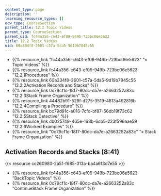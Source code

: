 ```yaml
---
content_type: page
description: ''
learning_resource_types: []
ocw_type: CourseSection
parent_title: 12.2 Topic Videos
parent_type: CourseSection
parent_uid: fc44a356-c643-ef09-949b-723bc06e5623
title: 12.2 Topic Videos
uid: 60a334f8-3601-c57a-5da5-9d19b7845c55
---
```


*   {{% resource_link "fc44a356-c643-ef09-949b-723bc06e5623" "« Topic Videos" %}}
*   {{% resource_link fc44a356-c643-ef09-949b-723bc06e5623 "12.2.1Procedures" %}}
*   {{% resource_link 60a334f8-3601-c57a-5da5-9d19b7845c55 "12.2.2Activation Records and Stacks" %}}
*   {{% resource_link 0c79cf1c-18f7-80dc-da7e-a2663252a83c "12.2.3Stack Frame Organization" %}}
*   {{% resource_link 44482b91-529f-d275-3519-4813a492816b "12.2.4Compiling a Procedure" %}}
*   {{% resource_link bc79d91c-a016-7cfd-bf87-56db19f73c62 "12.2.5Stack Detective" %}}
*   {{% resource_link db025749-465e-168b-6cb5-223f596aae59 "12.2.6Worked Examples" %}}
*   {{% resource_link "0c79cf1c-18f7-80dc-da7e-a2663252a83c" "» Stack Frame Organization" %}}

Activation Records and Stacks (8:41)
------------------------------------

{{< resource cc260980-2a51-f685-313a-ba4a613d7e55 >}}

*   {{% resource_link fc44a356-c643-ef09-949b-723bc06e5623 "BackTopic Videos" %}}
*   {{% resource_link 0c79cf1c-18f7-80dc-da7e-a2663252a83c "ContinueStack Frame Organization" %}}